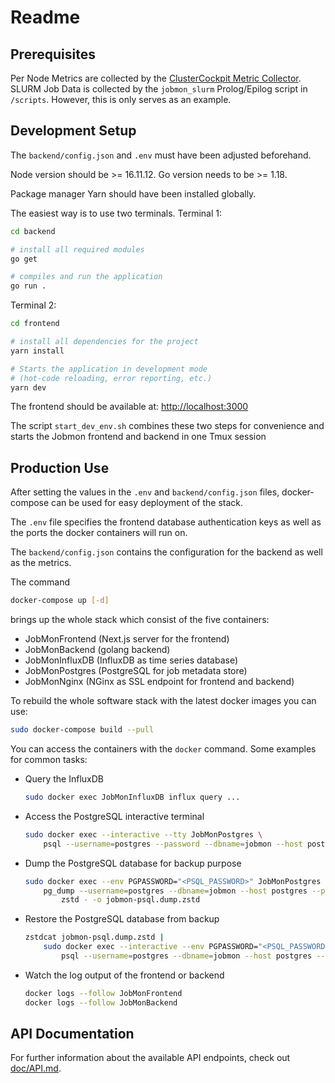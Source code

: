 # Readme

## Prerequisites

Per Node Metrics are collected by the [ClusterCockpit Metric Collector](https://github.com/ClusterCockpit/cc-metric-collector/).
SLURM Job Data is collected by the `jobmon_slurm` Prolog/Epilog script in `/scripts`. However, this is only serves as an example.

## Development Setup

The `backend/config.json` and `.env` must have been adjusted beforehand.

Node version should be >= 16.11.12.
Go version needs to be >= 1.18.

Package manager Yarn should have been installed globally.

The easiest way is to use two terminals.
Terminal 1:

```bash
cd backend

# install all required modules
go get

# compiles and run the application
go run .
```

Terminal 2:

```bash
cd frontend

# install all dependencies for the project
yarn install

# Starts the application in development mode
# (hot-code reloading, error reporting, etc.)
yarn dev
```

The frontend should be available at: <http://localhost:3000>

The script `start_dev_env.sh` combines these two steps for convenience and starts the Jobmon frontend and backend in one Tmux session

## Production Use

After setting the values in the `.env` and `backend/config.json` files, docker-compose can be used for easy deployment of the stack.

The `.env` file specifies the frontend database authentication keys as well as the ports the docker containers will run on.

The `backend/config.json` contains the configuration for the backend as well as the metrics.

The command

```bash
docker-compose up [-d]
```

brings up the whole stack which consist of the five containers:

* JobMonFrontend (Next.js server for the frontend)
* JobMonBackend (golang backend)
* JobMonInfluxDB (InfluxDB as time series database)
* JobMonPostgres (PostgreSQL for job metadata store)
* JobMonNginx (NGinx as SSL endpoint for frontend and backend)

To rebuild the whole software stack with the latest docker images you can use:

```bash
sudo docker-compose build --pull
```

You can access the containers with the `docker` command.
Some examples for common tasks:

* Query the InfluxDB

  ```bash
  sudo docker exec JobMonInfluxDB influx query ...
  ```

* Access the PostgreSQL interactive terminal

  ```bash
  sudo docker exec --interactive --tty JobMonPostgres \
      psql --username=postgres --password --dbname=jobmon --host postgres --port 5432
  ```

* Dump the PostgreSQL database for backup purpose

  ```bash
  sudo docker exec --env PGPASSWORD="<PSQL_PASSWORD>" JobMonPostgres \
      pg_dump --username=postgres --dbname=jobmon --host postgres --port 5432 | \
          zstd - -o jobmon-psql.dump.zstd
  ```

* Restore the PostgreSQL database from backup

  ```bash
  zstdcat jobmon-psql.dump.zstd |
      sudo docker exec --interactive --env PGPASSWORD="<PSQL_PASSWORD>" JobMonPostgres \
          psql --username=postgres --dbname=jobmon --host postgres --port 5432
  ```

* Watch the log output of the frontend or backend

  ```bash
  docker logs --follow JobMonFrontend
  docker logs --follow JobMonBackend
  ```

## API Documentation

For further information about the available API endpoints, check out [doc/API.md](doc/API.md).
